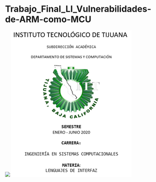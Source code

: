 # Trabajo_Final_LI_Vulnerabilidades-de-ARM-como-MCU
![](https://tectijuana.edu.mx/wp-content/uploads/2014/11/Heading-Ing-sistemas-2048x672.png) 
![](https://github.com/GarciaRosasIvan/Trabajo_Final_LI_Vulnerabilidades-de-ARM-como-MCU/blob/master/InicioREADMEGit.png)
